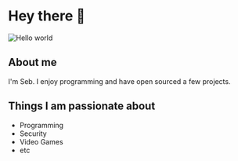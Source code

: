 # Hey there :wave:

<img src="![banner](https://github.com/S00013/S00013/assets/129633319/d1887e59-8572-4b92-a576-a3c0703520e4)" alt="Hello world">


## About me

I'm Seb. I enjoy programming and have open sourced a few projects. 

## Things I am passionate about

- Programming
- Security
- Video Games
- etc


<!--
**S00013** is a ✨ _special_ ✨ repository because its `README.md` (this file) appears on your GitHub profile.

Here are some ideas to get you started:

- 🔭 I’m currently working on ...
- 🌱 I’m currently learning ...
- 👯 I’m looking to collaborate on ...
- 🤔 I’m looking for help with ...
- 💬 Ask me about ...
- 📫 How to reach me: ...
- 😄 Pronouns: ...
- ⚡ Fun fact: ...
-->
